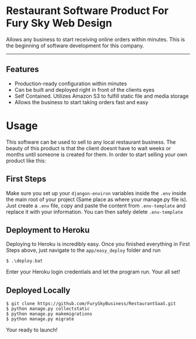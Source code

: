 # Restaurant Software Product For Fury Sky Web Design

Allows any business to start receiving online orders within minutes. This is the beginning of software development for
this company.

---

## Features

- Production-ready configuration within minutes
- Can be built and deployed right in front of the clients eyes
- Self Contained. Utilizes Amazon S3 to fulfill static file and media storage
- Allows the business to start taking orders fast and easy

# Usage

This software can be used to sell to any local restaurant business. The beauty of this product is that the client doesnt
have to wait weeks or months until someone is created for them. In order to start selling your own product like this:

## First Steps

Make sure you set up your `djangon-environ` variables inside the `.env` inside the main root of your project
(Same place as where your manage.py file is). Just create a `.env` file, copy and paste the content from `.env-template`
and replace it with your information. You can then safely delete `.env-template`

## Deployment to Heroku

Deploying to Heroku is incredibly easy. Once you finished everything in First Steps above, just navigate to the `app/easy_deploy` folder and run

    $ .\deploy.bat

Enter your Heroku login credentials and let the program run. Your all set!

## Deployed Locally

    $ git clone https://github.com/FurySkyBusiness/RestaurantSaaS.git
    $ python manage.py collectstatic
    $ python manage.py makemigrations
    $ python manage.py migrate

Your ready to launch!

